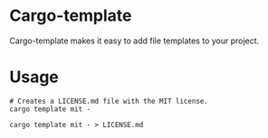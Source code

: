 # Cargo-template

Cargo-template makes it easy to add file templates to your project.

# Usage

    # Creates a LICENSE.md file with the MIT license.
    cargo template mit -

    cargo template mit - > LICENSE.md